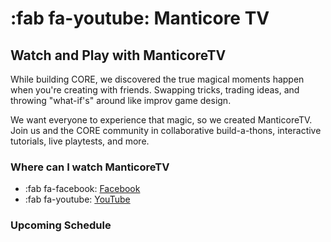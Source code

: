# :fab fa-youtube: Manticore TV

<!-- TODO: Enable when account is unlocked for embedding

![YOUTUBELIVE](UCBPqo7cK1bktfRfMGAAqnbQ){: .center}
![VIMEO](379376167){: .center}

-->

## Watch and Play with ManticoreTV

While building CORE, we discovered the true magical moments happen when you're creating with friends. Swapping tricks, trading ideas, and throwing "what-if's" around like improv game design.

We want everyone to experience that magic, so we created ManticoreTV. Join us and the CORE community in collaborative build-a-thons, interactive tutorials, live playtests, and more.

### Where can I watch ManticoreTV

* :fab fa-facebook: [Facebook](https://www.facebook.com/groups/playcoregames)
* :fab fa-youtube: [YouTube](https://www.youtube.com/channel/UCBPqo7cK1bktfRfMGAAqnbQ)

### Upcoming Schedule
